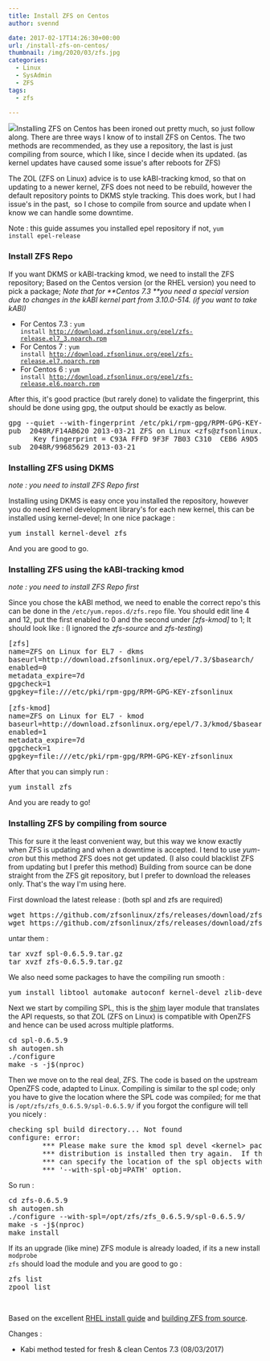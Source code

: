 ```yaml
---
title: Install ZFS on Centos
author: svennd

date: 2017-02-17T14:26:30+00:00
url: /install-zfs-on-centos/
thumbnail: /img/2020/03/zfs.jpg
categories:
  - Linux
  - SysAdmin
  - ZFS
tags:
  - zfs

---
```

![](/img/2017/02/openzfs-trans.png)Installing ZFS on Centos has been ironed out pretty much, so just follow along. There are three ways I know of to install ZFS on Centos. The two methods are recommended, as they use a repository, the last is just compiling from source, which I like, since I decide when its updated. (as kernel updates have caused some issue's after reboots for ZFS)

The ZOL (ZFS on Linux) advice is to use kABI-tracking kmod, so that on updating to a newer kernel, ZFS does not need to be rebuild, however the default repository points to DKMS style tracking. This does work, but I had issue's in the past,  so I chose to compile from source and update when I know we can handle some downtime.

<!--more-->

Note : this guide assumes you installed epel repository if not, <code class="EnlighterJSRAW" data-enlighter-language="null">yum install epel-release</code>

### Install ZFS Repo

If you want DKMS or kABI-tracking kmod, we need to install the ZFS repository; Based on the Centos version (or the RHEL version) you need to pick a package; _Note that for **Centos 7.3 **you need a special version due to changes in the kABI kernel part from 3.10.0-514. (if you want to take kABI)_

  * For Centos 7.3 : <code class="EnlighterJSRAW" data-enlighter-language="null">yum install http://download.zfsonlinux.org/epel/zfs-release.el7_3.noarch.rpm</code>
  * For Centos 7 : <code class="EnlighterJSRAW" data-enlighter-language="null">yum install http://download.zfsonlinux.org/epel/zfs-release.el7.noarch.rpm</code>
  * For Centos 6 : <code class="EnlighterJSRAW" data-enlighter-language="null">yum install http://download.zfsonlinux.org/epel/zfs-release.el6.noarch.rpm</code>

After this, it's good practice (but rarely done) to validate the fingerprint, this should be done using gpg, the output should be exactly as below.

<pre>gpg --quiet --with-fingerprint /etc/pki/rpm-gpg/RPM-GPG-KEY-zfsonlinux
pub  2048R/F14AB620 2013-03-21 ZFS on Linux &lt;zfs@zfsonlinux.org&gt;
      Key fingerprint = C93A FFFD 9F3F 7B03 C310  CEB6 A9D5 A1C0 F14A B620
sub  2048R/99685629 2013-03-21</pre>

### Installing ZFS using DKMS

_note : you need to install ZFS Repo first_

Installing using DKMS is easy once you installed the repository, however you do need kernel development library's for each new kernel, this can be installed using kernel-devel; In one nice package :

<pre>yum install kernel-devel zfs</pre>

And you are good to go.

### Installing ZFS using the kABI-tracking kmod

_note : you need to install ZFS Repo first_

Since you chose the kABI method, we need to enable the correct repo's this can be done in the <code class="EnlighterJSRAW" data-enlighter-language="null">/etc/yum.repos.d/zfs.repo</code> file. You should edit line 4 and 12, put the first enabled to 0 and the second under _[zfs-kmod]_ to 1; It should look like : (I ignored the _zfs-source_ and _zfs-testing_)

<pre>[zfs]
name=ZFS on Linux for EL7 - dkms
baseurl=http://download.zfsonlinux.org/epel/7.3/$basearch/
enabled=0
metadata_expire=7d
gpgcheck=1
gpgkey=file:///etc/pki/rpm-gpg/RPM-GPG-KEY-zfsonlinux

[zfs-kmod]
name=ZFS on Linux for EL7 - kmod
baseurl=http://download.zfsonlinux.org/epel/7.3/kmod/$basearch/
enabled=1
metadata_expire=7d
gpgcheck=1
gpgkey=file:///etc/pki/rpm-gpg/RPM-GPG-KEY-zfsonlinux</pre>

After that you can simply run :

<pre>yum install zfs</pre>

And you are ready to go!

### Installing ZFS by compiling from source

This for sure it the least convenient way, but this way we know exactly when ZFS is updating and when a downtime is accepted. I tend to use _yum-cron_ but this method ZFS does not get updated. (I also could blacklist ZFS from updating but I prefer this method) Building from source can be done straight from the ZFS git repository, but I prefer to download the releases only. That's the way I'm using here.

First download the latest release : (both spl and zfs are required)

<pre>wget https://github.com/zfsonlinux/zfs/releases/download/zfs-0.6.5.9/spl-0.6.5.9.tar.gz
wget https://github.com/zfsonlinux/zfs/releases/download/zfs-0.6.5.9/zfs-0.6.5.9.tar.gz</pre>

untar them :

<pre>tar xvzf spl-0.6.5.9.tar.gz
tar xvzf zfs-0.6.5.9.tar.gz</pre>

We also need some packages to have the compiling run smooth :

<pre>yum install libtool automake autoconf kernel-devel zlib-devel libuuid-devel libattr-devel libblkid-devel libselinux-devel libudev-devel device-mapper-devel</pre>

Next we start by compiling SPL, this is the [shim][1] layer module that translates the API requests, so that ZOL (ZFS on Linux) is compatible with OpenZFS and hence can be used across multiple platforms.

<pre>cd spl-0.6.5.9
sh autogen.sh
./configure
make -s -j$(nproc)</pre>

Then we move on to the real deal, ZFS. The code is based on the upstream OpenZFS code, adapted to Linux. Compiling is similar to the spl code; only you have to give the location where the SPL code was compiled; for me that is <code class="EnlighterJSRAW" data-enlighter-language="null">/opt/zfs/zfs_0.6.5.9/spl-0.6.5.9/</code> if you forgot the configure will tell you nicely :

<pre>checking spl build directory... Not found
configure: error:
        *** Please make sure the kmod spl devel &lt;kernel&gt; package for your
        *** distribution is installed then try again.  If that fails you
        *** can specify the location of the spl objects with the
        *** '--with-spl-obj=PATH' option.</pre>

So run :

<pre>cd zfs-0.6.5.9
sh autogen.sh
./configure --with-spl=/opt/zfs/zfs_0.6.5.9/spl-0.6.5.9/
make -s -j$(nproc)
make install</pre>

If its an upgrade (like mine) ZFS module is already loaded, if its a new install <code class="EnlighterJSRAW" data-enlighter-language="null">modprobe zfs</code> should load the module and you are good to go :

<pre>zfs list
zpool list</pre>

&nbsp;

Based on the excellent [RHEL install guide][2] and [building ZFS from source][3].

Changes :

  * Kabi method tested for fresh & clean Centos 7.3 (08/03/2017)

 [1]: https://en.wikipedia.org/wiki/Shim_(computing)
 [2]: https://github.com/zfsonlinux/zfs/wiki/RHEL-%26-CentOS
 [3]: https://github.com/zfsonlinux/zfs/wiki/Building-ZFS